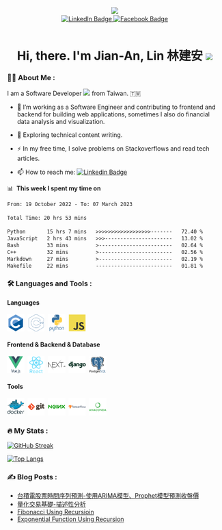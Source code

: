 <div id="header" align="center">
  <img src="https://media.giphy.com/media/M9gbBd9nbDrOTu1Mqx/giphy.gif" width="100"/>
   <div id="badges">
      <a href="https://www.linkedin.com/in/jiananlin1104/">
        <img src="https://img.shields.io/badge/LinkedIn-blue?style=for-the-badge&logo=linkedin&logoColor=white" alt="LinkedIn Badge"/>
      </a>
      <a href="https://www.facebook.com/Linjianan1104/">
        <img src="https://img.shields.io/badge/Facebook-blue?style=for-the-badge&logo=facebook&logoColor=white" alt="Facebook Badge"/>
      </a>
    </div>
  <img src="https://komarev.com/ghpvc/?username=jianan1104&style=flat-square&color=blue" alt=""/>
  <h1>
    Hi, there. I'm Jian-An, Lin 林建安
    <img src="https://media.giphy.com/media/hvRJCLFzcasrR4ia7z/giphy.gif" width="30px"/>
  </h1>
</div>


### :man_technologist: About Me :

I am a Software Developer <img src="https://media.giphy.com/media/WUlplcMpOCEmTGBtBW/giphy.gif" width="30"> from Taiwan. 🇹🇼

- :telescope: I’m working as a Software Engineer and contributing to frontend and backend for building web applications, sometimes I also do financial data analysis and visualization.

- :seedling: Exploring technical content writing.

- :zap: In my free time, I solve problems on Stackoverflows and read tech articles.

- :mailbox: How to reach me: [![Linkedin Badge](https://img.shields.io/badge/-jianan1104-blue?style=flat&logo=Linkedin&logoColor=white)](https://www.linkedin.com/in/jiananlin1104/)


📊 &nbsp;**This week I spent my time on**

<!--START_SECTION:waka-->

```text
From: 19 October 2022 - To: 07 March 2023

Total Time: 20 hrs 53 mins

Python       15 hrs 7 mins   >>>>>>>>>>>>>>>>>>-------   72.40 %
JavaScript   2 hrs 43 mins   >>>----------------------   13.02 %
Bash         33 mins         >------------------------   02.64 %
C++          32 mins         >------------------------   02.56 %
Markdown     27 mins         >------------------------   02.19 %
Makefile     22 mins         -------------------------   01.81 %
```

<!--END_SECTION:waka-->

### :hammer_and_wrench: Languages and Tools :

#### Languages

<img src="https://github.com/devicons/devicon/blob/master/icons/c/c-original.svg" title="C" alt="C" width="40" height="40"/>&nbsp;
<img src="https://github.com/devicons/devicon/blob/master/icons/cplusplus/cplusplus-line.svg" title="C++" alt="C++" width="40" height="40"/>&nbsp;
<img src="https://github.com/devicons/devicon/blob/master/icons/python/python-original-wordmark.svg" title="Python" alt="Python" width="40" height="40"/>&nbsp;
<img src="https://github.com/devicons/devicon/blob/master/icons/javascript/javascript-original.svg" title="JavaScript" alt="JavaScript" width="40" height="40"/>&nbsp;

#### Frontend & Backend & Database

<img src="https://github.com/devicons/devicon/blob/master/icons/vuejs/vuejs-original-wordmark.svg" title="Vue" alt="Vue" width="40" height="40"/>&nbsp;
<img src="https://github.com/devicons/devicon/blob/master/icons/react/react-original-wordmark.svg" title="React" alt="React" width="40" height="40"/>&nbsp;
<img src="https://github.com/devicons/devicon/blob/master/icons/nextjs/nextjs-original-wordmark.svg" title="NextJS" alt="NextJS" width="40" height="40"/>&nbsp;
<img src="https://github.com/devicons/devicon/blob/master/icons/django/django-plain-wordmark.svg" title="Django" alt="Django" width="40" height="40"/>&nbsp;
<img src="https://github.com/devicons/devicon/blob/master/icons/postgresql/postgresql-original-wordmark.svg" title="postgresql" alt="postgresql" width="40" height="40"/>&nbsp;


#### Tools
<img src="https://github.com/devicons/devicon/blob/master/icons/docker/docker-original-wordmark.svg" title="Docker" alt="Docker" width="40" height="40"/>&nbsp;
<img src="https://github.com/devicons/devicon/blob/master/icons/git/git-original-wordmark.svg" title="Git" alt="Git" width="40" height="40"/>&nbsp;
<img src="https://github.com/devicons/devicon/blob/master/icons/nginx/nginx-original.svg" title="nginx" alt="nginx" width="40" height="40"/>&nbsp;
<img src="https://github.com/devicons/devicon/blob/master/icons/tensorflow/tensorflow-original-wordmark.svg" title="tensorflow" alt="tensorflow" width="40" height="40"/>&nbsp;
<img src="https://github.com/devicons/devicon/blob/master/icons/anaconda/anaconda-original-wordmark.svg" title="anaconda" alt="anaconda" width="40" height="40"/>&nbsp;



### :fire: My Stats :

[![GitHub Streak](http://github-readme-streak-stats.herokuapp.com?user=jianan1104&theme=light)](https://git.io/streak-stats)

[![Top Langs](https://github-readme-stats.vercel.app/api/top-langs/?username=jianan1104&layout=compact&theme=vision-friendly-light)](https://github.com/anuraghazra/github-readme-stats)

### :writing_hand: Blog Posts :

<!-- BLOG-POST-LIST:START -->
- [台積電股票時間序列預測-使用ARIMA模型、Prophet模型預測收盤價](https://jianan1104.dev/2022/08/25/%E5%8F%B0%E7%A9%8D%E9%9B%BB%E8%82%A1%E7%A5%A8%E6%99%82%E9%96%93%E5%BA%8F%E5%88%97%E9%A0%90%E6%B8%AC-%E4%BD%BF%E7%94%A8ARIMA%E6%A8%A1%E5%9E%8BProphet%E6%A8%A1%E5%9E%8B%E9%A0%90%E6%B8%AC%E6%94%B6%E7%9B%A4%E5%83%B9/)
- [量化交易基礎-描述性分析](https://jianan1104.dev/2022/08/15/%E9%87%8F%E5%8C%96%E4%BA%A4%E6%98%93%E5%9F%BA%E7%A4%8E-%E6%8F%8F%E8%BF%B0%E6%80%A7%E5%88%86%E6%9E%90/)
- [Fibonacci Using Recursioin](https://jianan1104.dev/2022/01/09/fibonacci-using-recursioin/)
- [Exponential Function Using Recursion](https://jianan1104.dev/2022/01/08/exponential-function-using-recursion/)
<!-- BLOG-POST-LIST:END -->

